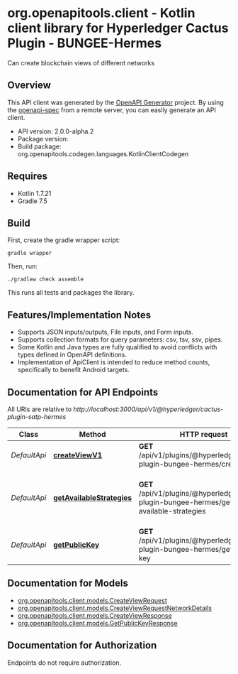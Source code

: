 # org.openapitools.client - Kotlin client library for Hyperledger Cactus Plugin - BUNGEE-Hermes

Can create blockchain views of different networks

## Overview
This API client was generated by the [OpenAPI Generator](https://openapi-generator.tech) project.  By using the [openapi-spec](https://github.com/OAI/OpenAPI-Specification) from a remote server, you can easily generate an API client.

- API version: 2.0.0-alpha.2
- Package version: 
- Build package: org.openapitools.codegen.languages.KotlinClientCodegen

## Requires

* Kotlin 1.7.21
* Gradle 7.5

## Build

First, create the gradle wrapper script:

```
gradle wrapper
```

Then, run:

```
./gradlew check assemble
```

This runs all tests and packages the library.

## Features/Implementation Notes

* Supports JSON inputs/outputs, File inputs, and Form inputs.
* Supports collection formats for query parameters: csv, tsv, ssv, pipes.
* Some Kotlin and Java types are fully qualified to avoid conflicts with types defined in OpenAPI definitions.
* Implementation of ApiClient is intended to reduce method counts, specifically to benefit Android targets.

<a id="documentation-for-api-endpoints"></a>
## Documentation for API Endpoints

All URIs are relative to *http://localhost:3000/api/v1/@hyperledger/cactus-plugin-satp-hermes*

Class | Method | HTTP request | Description
------------ | ------------- | ------------- | -------------
*DefaultApi* | [**createViewV1**](docs/DefaultApi.md#createviewv1) | **GET** /api/v1/plugins/@hyperledger/cactus-plugin-bungee-hermes/create-view | Creates a Blockchain View.
*DefaultApi* | [**getAvailableStrategies**](docs/DefaultApi.md#getavailablestrategies) | **GET** /api/v1/plugins/@hyperledger/cactus-plugin-bungee-hermes/get-available-strategies | Queries plugin's available strategies for ledger capture
*DefaultApi* | [**getPublicKey**](docs/DefaultApi.md#getpublickey) | **GET** /api/v1/plugins/@hyperledger/cactus-plugin-bungee-hermes/get-public-key | Queries plugin's public key


<a id="documentation-for-models"></a>
## Documentation for Models

 - [org.openapitools.client.models.CreateViewRequest](docs/CreateViewRequest.md)
 - [org.openapitools.client.models.CreateViewRequestNetworkDetails](docs/CreateViewRequestNetworkDetails.md)
 - [org.openapitools.client.models.CreateViewResponse](docs/CreateViewResponse.md)
 - [org.openapitools.client.models.GetPublicKeyResponse](docs/GetPublicKeyResponse.md)


<a id="documentation-for-authorization"></a>
## Documentation for Authorization

Endpoints do not require authorization.

